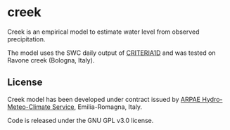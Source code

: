 # creek
Creek is an empirical model to estimate water level from observed precipitation.

The model uses the SWC daily output of [CRITERIA1D](https://github.com/ARPA-SIMC/CRITERIA1D) and was tested on Ravone creek (Bologna, Italy).


## License
Creek model has been developed under contract issued by 
[ARPAE Hydro-Meteo-Climate Service](https://github.com/ARPA-SIMC), Emilia-Romagna, Italy.

Code is released under the GNU GPL v3.0 license.
